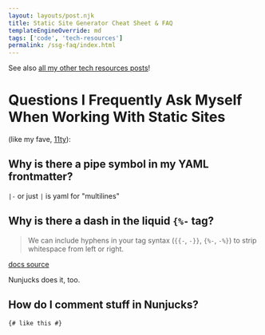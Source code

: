 ```yaml
---
layout: layouts/post.njk
title: Static Site Generator Cheat Sheet & FAQ
templateEngineOverride: md
tags: ['code', 'tech-resources']
permalink: /ssg-faq/index.html
---
```

See also [all my other tech resources posts](/blog/tags/tech-resources/)!

# Questions I Frequently Ask Myself When Working With Static Sites 
<p class="text-big">(like my fave, <a href="https://11ty.dev">11ty</a>):</p>

## Why is there a pipe symbol in my YAML frontmatter?
`|-` or just `|` is yaml for "multilines"

## Why is there a dash in the liquid `{%-` tag?
> We can include hyphens in your tag syntax (`{{-`, `-}}`, `{%-`, `-%}`) to strip whitespace from left or right.

[docs source](https://liquidjs.com/tutorials/whitespace-control.html)

Nunjucks does it, too.

## How do I comment stuff in Nunjucks? 
`{# like this #}`

